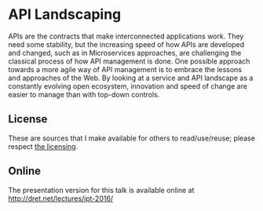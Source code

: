 # API Landscaping

APIs are the contracts that make interconnected applications work. They need some stability, but the increasing speed of how APIs are developed and changed, such as in Microservices approaches, are challenging the classical process of how API management is done. One possible approach towards a more agile way of API management is to embrace the lessons and approaches of the Web. By looking at a service and API landscape as a constantly evolving open ecosystem, innovation and speed of change are easier to manage than with top-down controls.


## License

These are sources that I make available for others to read/use/reuse; please respect [the licensing](../LICENSE).


## Online

The presentation version for this talk is available online at http://dret.net/lectures/ipt-2016/

